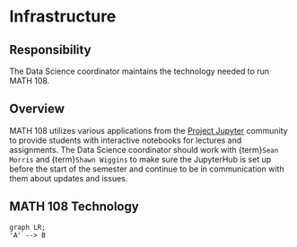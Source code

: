 # Infrastructure

## Responsibility
The Data Science coordinator maintains the technology needed to run MATH 108.

## Overview
MATH 108 utilizes various applications from the [Project Jupyter](https://www.jupyter.org) community to provide students with interactive notebooks for lectures and assignments. The Data Science coordinator should work with {term}`Sean Morris` and {term}`Shawn Wiggins` to make sure the JupyterHub is set up before the start of the semester and continue to be in communication with them about updates and issues.

## MATH 108 Technology

```mermaid
graph LR;
'A' --> B
```